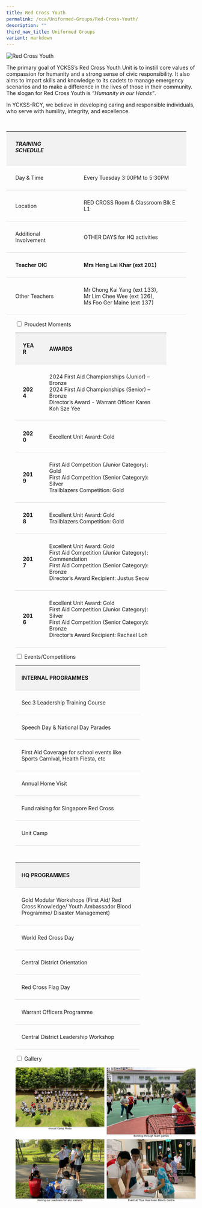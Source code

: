 ```yaml
---
title: Red Cross Youth
permalink: /cca/Uniformed-Groups/Red-Cross-Youth/
description: ""
third_nav_title: Uniformed Groups
variant: markdown
---
```

<div>
  <img alt="Red Cross Youth" src="https://staging-lite.d3o5f2eggdqz6.amplifyapp.com/images/Our%20Curriculum/Non%20Academic%20Programmes/CoCurricular%20Activities/Uniformed%20Groups/Red%20Cross%20Youth/R1.jpg">
    <p>
      The primary goal of YCKSS’s Red Cross Youth Unit is to instill core values of compassion for humanity and a strong sense of civic responsibility. 
      It also aims to impart skills and knowledge to its cadets to manage emergency scenarios and to make a difference in the lives of those in their community. 
      The slogan for Red Cross Youth is <em>“Humanity in our Hands”</em>.
    </p>
    <p>
      In YCKSS-RCY, we believe in developing caring and responsible individuals, who serve with humility, integrity, and excellence.
    </p>
</div>
<br>




<table class="yck-table">
  <thead>
    <tr>
      <th class="yck-th">
        <h5>TRAINING SCHEDULE</h5>
      </th>
      <th class="yck-th">
        <h5></h5>
      </th>
    </tr>
  </thead>
  <tbody>
    <tr>
      <td class="yck-td">Day &amp; Time</td>
      <td class="yck-td">Every Tuesday 3:00PM to 5:30PM</td>
    </tr>
    <tr>
      <td class="yck-td">Location</td>
      <td class="yck-td">RED CROSS Room &amp; Classroom Blk E L1</td>
    </tr>
    <tr>
      <td class="yck-td">Additional Involvement</td>
      <td class="yck-td">OTHER DAYS for HQ activities</td>
    </tr>
    <tr>
      <td class="yck-td"><strong>Teacher OIC</strong></td>
      <td class="yck-td"><strong>Mrs Heng Lai Khar (ext 201)</strong></td>
    </tr>
    <tr>
      <td class="yck-td">Other Teachers</td>
      <td class="yck-td">
        Mr Chong Kai Yang (ext 133),<br>
        Mr Lim Chee Wee (ext 126),<br>
        Ms Foo Ger Maine (ext 137)
      </td>
    </tr>
  </tbody>
</table>

<ul class="jekyllcodex_accordion">
  <li>
    <input type="checkbox" id="accordion1">
    <label for="accordion1">Proudest Moments</label>
    <div>
<table class="yck-table">
  <thead>
    <tr>
      <th class="yck-th">Year</th>
      <th class="yck-th">Awards</th>
    </tr>
  </thead>
  <tbody>
    <tr>
      <td class="yck-td yck-strong">2024</td>
      <td class="yck-td">2024 First Aid Championships (Junior) – Bronze<br>
2024 First Aid Championships (Senior) – Bronze<br>
Director’s Award - Warrant Officer Karen Koh Sze Yee
</td>
    </tr>
    <tr>
      <td class="yck-td yck-strong">2020</td>
      <td class="yck-td">Excellent Unit Award: Gold</td>
    </tr>
    <tr>
      <td class="yck-td yck-strong">2019</td>
      <td class="yck-td">
        First Aid Competition (Junior Category): Gold<br>
        First Aid Competition (Senior Category): Silver<br>
        Trailblazers Competition: Gold
      </td>
    </tr>
    <tr>
      <td class="yck-td yck-strong">2018</td>
      <td class="yck-td">
        Excellent Unit Award: Gold<br>
        Trailblazers Competition: Gold
      </td>
    </tr>
    <tr>
      <td class="yck-td yck-strong">2017</td>
      <td class="yck-td">
        Excellent Unit Award: Gold<br>
        First Aid Competition (Junior Category): Commendation<br>
        First Aid Competition (Senior Category): Bronze<br>
        Director’s Award Recipient: Justus Seow
      </td>
    </tr>
    <tr>
      <td class="yck-td yck-strong">2016</td>
      <td class="yck-td">
        Excellent Unit Award: Gold<br>
        First Aid Competition (Junior Category): Silver<br>
        First Aid Competition (Senior Category): Bronze<br>
        Director’s Award Recipient: Rachael Loh
      </td>
    </tr>
  </tbody>
</table>
    </div>
  </li>
  <li>
    <input type="checkbox" id="accordion2">
    <label for="accordion2">Events/Competitions</label>
    <div>
      <table class="yck-table">
  <thead>
    <tr>
      <th class="yck-th">Internal Programmes</th>
    </tr>
  </thead>
  <tbody>
    <tr>
      <td class="yck-td">Sec 3 Leadership Training Course</td>
    </tr>
    <tr>
      <td class="yck-td">Speech Day &amp; National Day Parades</td>
    </tr>
    <tr>
      <td class="yck-td">First Aid Coverage for school events like Sports Carnival, Health Fiesta, etc</td>
    </tr>
    <tr>
      <td class="yck-td">Annual Home Visit</td>
    </tr>
    <tr>
      <td class="yck-td">Fund raising for Singapore Red Cross</td>
    </tr>
    <tr>
      <td class="yck-td">Unit Camp</td>
    </tr>
  </tbody>
</table>
<br>
<table class="yck-table">
  <thead>
    <tr>
      <th class="yck-th">HQ Programmes</th>
    </tr>
  </thead>
  <tbody>
    <tr>
      <td class="yck-td">Gold Modular Workshops (First Aid/ Red Cross Knowledge/ Youth Ambassador Blood Programme/ Disaster Management)</td>
    </tr>
    <tr>
      <td class="yck-td">World Red Cross Day</td>
    </tr>
    <tr>
      <td class="yck-td">Central District Orientation</td>
    </tr>
    <tr>
      <td class="yck-td">Red Cross Flag Day</td>
    </tr>
    <tr>
      <td class="yck-td">Warrant Officers Programme</td>
    </tr>
    <tr>
      <td class="yck-td">Central District Leadership Workshop</td>
    </tr>
  </tbody>
</table>
    </div>
  </li>
  <li>
    <input type="checkbox" id="accordion3">
    <label for="accordion3">Gallery</label>
    <div>
      <p>
        <img src="/images/Our%20Curriculum/Non%20Academic%20Programmes/CoCurricular%20Activities/Uniformed%20Groups/Red%20Cross%20Youth/R2.png">
        <img src="/images/Our%20Curriculum/Non%20Academic%20Programmes/CoCurricular%20Activities/Uniformed%20Groups/Red%20Cross%20Youth/R3.png">
      </p>
    </div>
  </li>
</ul>

<style>
html {
  size-interpolation: allow-keywords;
}

ul, ol, li {
  list-style: none;
	margin: 0;
}

img {
  max-width: 100%;
  height: auto;
}
	
.yck-strong {
	font-weight: 700;
}

.yck-flexbox-grid {
  --min: 25ch;
  --gap: 1.5em;

  display: flex;
  flex-wrap: wrap;
  gap: var(--gap);
}

.yck-flexbox-grid > * {
  flex: 1 1 var(--min);
}

.yck-table {
    width: 100%;
    border-collapse: collapse;
    font-family: inherit;
    line-height: inherit;
}

.yck-th {
    background-color: #f2f2f2;
    padding: 1.5rem clamp(1rem, 5%, 3rem);
    text-align: left;
    border-bottom: 1px solid #ddd;
	 text-transform: uppercase;
}

.yck-th h5 {
    margin: 0 0 0.5em 0;
}

.yck-td {
    padding: 1.5rem clamp(1rem, 5%, 3rem);
    border-bottom: 1px solid #ddd;
    max-width: 300px;
    word-wrap: break-word;
}

.yck-details {
  border: 1px dashed #eee;
  border-radius: 4px;
  margin-bottom: 1rem;
  padding: 0.5rem;
  overflow: hidden; /* Prevent content overflow */
  transition: border-color 0.7s;
}

.yck-details:hover {
  border-color: #555;
}

/* Style the summary */
.yck-details__summary {
  cursor: pointer;
  font-weight: 700;
  font-size: clamp(1.5rem, 4vw, 2.25rem);
  list-style: none;
  padding: 1rem clamp(1rem, 5%, 2rem);
}

.yck-details__summary::marker {
  font-size: 1.25em;
  color: #555;
}

/* Handle the expandable/collapsible area */
.yck-details::.yck-details__content {
  block-size: 0; /* Logical height equivalent to height */
  overflow: hidden; /* Prevent content overflow */
  transition: block-size 0.5s ease, content-visibility 0.5s ease-in-out;
  content-visibility: hidden;
  opacity: 0;
  transition: block-size 0.5s ease, content-visibility 0.5s ease-in-out, opacity 0.5s ease;
}

.yck-details__content[open]::.yck-details {
  block-size: auto;
  content-visibility: visible;
  opacity: 1;
}

/* Style the paragraph inside */
.yck-details__content p {
  margin: 0;
  padding: 0.5rem clamp(0.5rem, 5%, 2rem);
  color: #555;
}
	
</style>